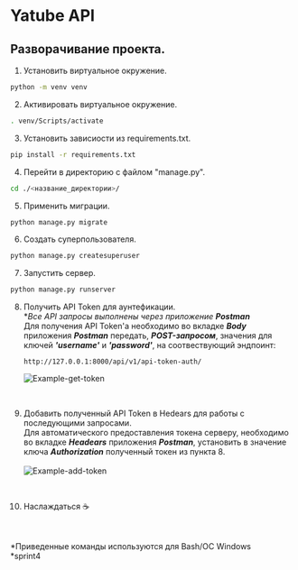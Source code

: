 # Yatube API

## Разворачивание проекта.

1. Установить виртуальное окружение.

```bash
python -m venv venv
```

2. Активировать виртуальное окружение.

```bash
. venv/Scripts/activate
```

3. Установить зависиости из requirements.txt.

```bash
pip install -r requirements.txt
```

4. Перейти в директорию с файлом "manage.py".

```bash
cd ./<название_директории>/
```

5. Применить миграции.

```bash
python manage.py migrate
```

6. Создать суперпользователя.

```bash
python manage.py createsuperuser
```

7. Запустить сервер.

```bash
python manage.py runserver
```

8. Получить API Token для аунтефикации.
   <br>**Все API запросы выполнены через приложение **Postman***
   <br>Для получения API Token'а необходимо во вкладке ***Body*** приложения ***Postman*** передать, ***POST-запросом***, значения для ключей ***'username'*** и ***'password'***, на соотвествующий эндпоинт:

   ```
   http://127.0.0.1:8000/api/v1/api-token-auth/
   ```
    ![Example-get-token](https://github.com/Sined-Htims/)

<br>

9.  Добавить полученный API Token в Hedears для работы с последующими запросами.
    <br>Для автоматического предоставления токена серверу, необходимо во вкладке ***Headears*** приложения ***Postman***, установить в значение ключа ***Authorization*** полученный токен из пункта 8.
    <br>
    <br>
    ![Example-add-token](https://github.com/Sined-Htims/)
    </br>
<br>

10.  Наслаждаться :coffee:
<br>
<br>*Приведенные команды используются для Bash/OC Windows
<br>*sprint4